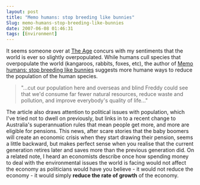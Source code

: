 ```yaml
---
layout: post
title: "Memo humans: stop breeding like bunnies"
Slug: memo-humans-stop-breeding-like-bunnies
date: 2007-06-08 01:46:31
tags: [Environment]
---
```

It seems someone over at [The Age](http://www.theage.com.au/) concurs with my sentiments that the world is ever so slightly overpopulated. While humans cull species that overpopulate the world (kangaroos, rabbits, foxes, etc), the author of [Memo humans: stop breeding like bunnies](http://www.theage.com.au/news/opinion/memo-humans-stop-breeding-like-bunnies/2007/06/07/1181089232475.html?page=fullpage#contentSwap1) suggests more humane ways to reduce the population of the human species.

> "...cut our population here and overseas and blind Freddy could see that we'd consume far fewer natural resources, reduce waste and pollution, and improve everybody's quality of life..."

The article also draws attention to political issues with population, which I've tried not to dwell on previously, but links in to a recent change to Australia's superannuation rules that mean people get more, and more are eligible for pensions. This news, after scare stories that the baby boomers will create an economic crisis when they start drawing their pension, seems a little backward, but makes perfect sense when you realise that the current generation retires later and saves more than the previous generation did. On a related note, I heard an economists describe once how spending money to deal with the environmental issues the world is facing would not affect the economy as politicians would have you believe - it would not reduce the economy - it would simply **reduce the rate of growth** of the economy.
